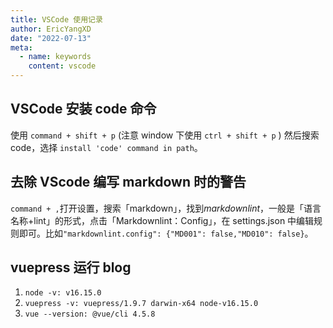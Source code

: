 ```yaml
---
title: VSCode 使用记录
author: EricYangXD
date: "2022-07-13"
meta:
  - name: keywords
    content: vscode
---
```


## VSCode 安装 code 命令

使用 `command + shift + p` (注意 window 下使用 `ctrl + shift + p` ) 然后搜索 code，选择 `install 'code' command in path`。

## 去除 VScode 编写 markdown 时的警告

`command + ,`打开设置，搜索「markdown」，找到*markdownlint*，一般是「语言名称+lint」的形式，点击「Markdownlint：Config」，在 settings.json 中编辑规则即可。比如`"markdownlint.config": {"MD001": false,"MD010": false}`。

## vuepress 运行 blog

1. `node -v: v16.15.0`
2. `vuepress -v: vuepress/1.9.7 darwin-x64 node-v16.15.0`
3. `vue --version: @vue/cli 4.5.8`
